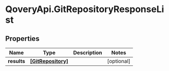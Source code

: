 # QoveryApi.GitRepositoryResponseList

## Properties

Name | Type | Description | Notes
------------ | ------------- | ------------- | -------------
**results** | [**[GitRepository]**](GitRepository.md) |  | [optional] 


